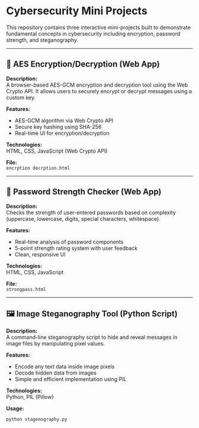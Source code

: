 # Cybersecurity Mini Projects

This repository contains three interactive mini-projects built to demonstrate fundamental concepts in cybersecurity including encryption, password strength, and steganography.

---

## 🔐 AES Encryption/Decryption (Web App)

**Description:**  
A browser-based AES-GCM encryption and decryption tool using the Web Crypto API. It allows users to securely encrypt or decrypt messages using a custom key.

**Features:**
- AES-GCM algorithm via Web Crypto API
- Secure key hashing using SHA-256
- Real-time UI for encryption/decryption

**Technologies:**  
HTML, CSS, JavaScript (Web Crypto API)

**File:**  
`encrption decrption.html`

---

## 🧠 Password Strength Checker (Web App)

**Description:**  
Checks the strength of user-entered passwords based on complexity (uppercase, lowercase, digits, special characters, whitespace).

**Features:**
- Real-time analysis of password components
- 5-point strength rating system with user feedback
- Clean, responsive UI

**Technologies:**  
HTML, CSS, JavaScript

**File:**  
`strongpass.html`

---

## 🖼️ Image Steganography Tool (Python Script)

**Description:**  
A command-line steganography script to hide and reveal messages in image files by manipulating pixel values.

**Features:**
- Encode any text data inside image pixels
- Decode hidden data from images
- Simple and efficient implementation using PIL

**Technologies:**  
Python, PIL (Pillow)

**Usage:**
```bash
python stagenography.py
